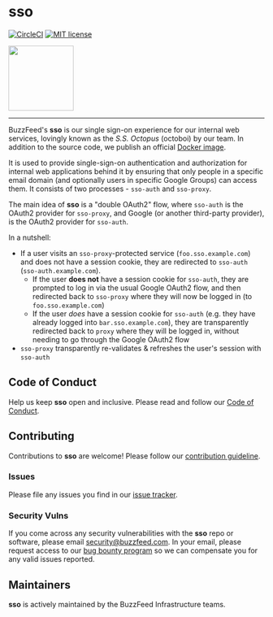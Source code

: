# sso

[![CircleCI](https://circleci.com/gh/buzzfeed/sso.svg?style=svg)](https://circleci.com/gh/buzzfeed/sso)
[![MIT license](http://img.shields.io/badge/license-MIT-brightgreen.svg)](http://opensource.org/licenses/MIT)

<img src="https://user-images.githubusercontent.com/10510566/44476420-a64e5980-a605-11e8-8ad9-2820109deb75.png" width="128px">

----

BuzzFeed's **sso** is our single sign-on experience for our internal web services, lovingly known as the *S.S. Octopus* (octoboi) by our team. In addition to the source code, we publish an official [Docker image][docker_hub].

It is used to provide single-sign-on authentication and authorization for internal web applications behind it by ensuring that only people in a specific email domain (and optionally users in specific Google Groups) can access them. It consists of two processes - `sso-auth` and `sso-proxy`.

The main idea of **sso** is a "double OAuth2" flow, where `sso-auth` is the OAuth2 provider for `sso-proxy`, and Google (or another third-party provider), is the OAuth2 provider for `sso-auth`.

In a nutshell:

- If a user visits an `sso-proxy`-protected service (`foo.sso.example.com`) and does not have a session cookie, they are redirected to `sso-auth` (`sso-auth.example.com`).
   - If the user **does not** have a session cookie for `sso-auth`,
     they are prompted to log in via the usual Google OAuth2 flow, and then
     redirected back to `sso-proxy` where they will now be logged in (to
     `foo.sso.example.com`)
   - If the user *does* have a session cookie for `sso-auth` (e.g. they
     have already logged into `bar.sso.example.com`), they are
     transparently redirected back to `proxy` where they will be logged in,
     without needing to go through the Google OAuth2 flow
- `sso-proxy` transparently re-validates & refreshes the user's session with `sso-auth`

## Code of Conduct

Help us keep **sso** open and inclusive. Please read and follow our [Code of Conduct](CODE_OF_CONDUCT.md).

## Contributing

Contributions to **sso** are welcome! Please follow our [contribution guideline](CONTRIBUTING.md).

### Issues

Please file any issues you find in our [issue tracker](https://github.com/buzzfeed/sso/issues).

### Security Vulns

If you come across any security vulnerabilities with the **sso** repo or software, please email security@buzzfeed.com. In your email, please request access to our [bug bounty program](https://hackerone.com/buzzfeed) so we can compensate you for any valid issues reported.

## Maintainers

**sso** is actively maintained by the BuzzFeed Infrastructure teams.

[docker_hub]: https://hub.docker.com/r/buzzfeed/sso/
